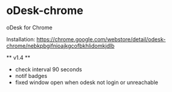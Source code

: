 oDesk-chrome
============

oDesk for Chrome

Installation:
https://chrome.google.com/webstore/detail/odesk-chrome/nebkpbgifnioajkgcofbkhlidomkjdlb

** v1.4 **
- check interval 90 seconds
- notif badges
- fixed window open when odesk not login or unreachable